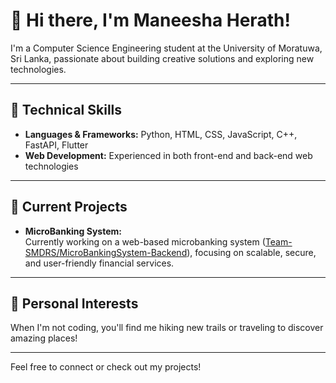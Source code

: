 # 👋 Hi there, I'm Maneesha Herath!

I'm a Computer Science Engineering student at the University of Moratuwa, Sri Lanka, passionate about building creative solutions and exploring new technologies.

---

## 🚀 Technical Skills

- **Languages & Frameworks:** Python, HTML, CSS, JavaScript, C++, FastAPI, Flutter
- **Web Development:** Experienced in both front-end and back-end web technologies

---

## 🌱 Current Projects

- **MicroBanking System:**  
  Currently working on a web-based microbanking system ([Team-SMDRS/MicroBankingSystem-Backend](https://github.com/Team-SMDRS/MicroBankingSystem-Backend)), focusing on scalable, secure, and user-friendly financial services.

---

## 🌄 Personal Interests

When I'm not coding, you'll find me hiking new trails or traveling to discover amazing places!

---

Feel free to connect or check out my projects!
